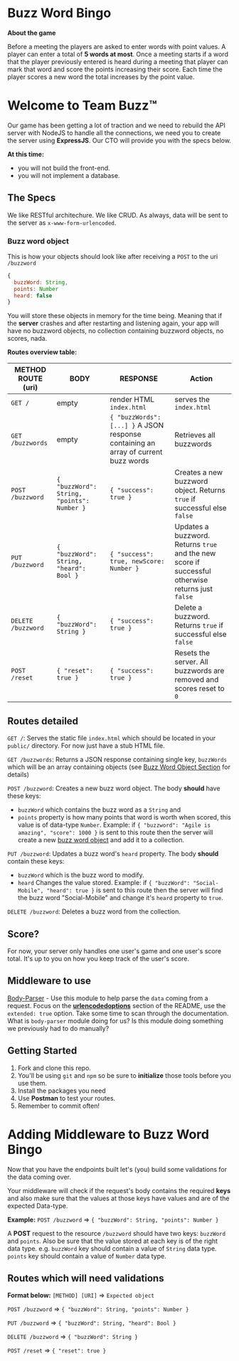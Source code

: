 # Buzz Word Bingo
**About the game**

Before a meeting the players are asked to enter words with point values. A player can enter a total of **5 words at most**. Once a meeting starts if a word that the player previously entered is heard during a meeting that player can mark that word and score the points increasing their score. Each time the player scores a new word the total increases by the point value.

# Welcome to Team Buzz™
Our game has been getting a lot of traction and we need to rebuild the API server with NodeJS
to handle all the connections, we need you to create the server using **ExpressJS**. Our CTO will provide you with
the specs below.

**At this time:**
- you will not build the front-end.
- you will not implement a database.

## The Specs
We like RESTful architechure. We like CRUD. As always, data will be sent to the server as `x-www-form-urlencoded`.

### Buzz word object
This is how your objects should look like after receiving a `POST` to the uri `/buzzword`

```javascript
{
  buzzWord: String,
  points: Number
  heard: false
}
```

You will store these objects in memory for the time being. Meaning that if the **server** crashes and after restarting and listening again, your app will have no buzzword objects, no collection containing buzzword objects, no scores, nada.

**Routes overview table:**

| **METHOD** **ROUTE (uri)** | **BODY** | **RESPONSE** | **Action** |
|---|---|---|---|
| `GET /` | empty | render HTML `index.html` | serves the `index.html` |
| `GET /buzzwords` | empty | `{ "buzzWords": [...] }` A JSON response containing an array of current buzz words | Retrieves all buzzwords |
| `POST /buzzword` | `{ "buzzWord": String, "points": Number }` | `{ "success": true }` | Creates a new buzzword object. Returns `true` if successful else `false`|
| `PUT /buzzword` | `{ "buzzWord": String, "heard": Bool }` |  `{ "success": true, newScore: Number }` | Updates a buzzword. Returns `true` and the new score if successful otherwise returns just `false` |
| `DELETE /buzzword` | `{ "buzzWord": String }` | `{ "success": true }` | Delete a buzzword. Returns `true` if successful else `false` |
| `POST /reset` | `{ "reset": true }` | `{ "success": true }` | Resets the server. All buzzwords are removed and scores reset to `0` |

## Routes detailed
`GET /`: Serves the static file `index.html` which should be located in your `public/` directory. For now just have a stub HTML file.

`GET /buzzwords`: Returns a JSON response containing single key, `buzzWords` which will be an array containing objects (see [Buzz Word Object Section](https://gist.github.com/sgnl/378bd9b54c566f0f22ef#buzz-word-object) for details)

`POST /buzzword`: Creates a new buzz word object. The body **should** have these keys:
  - `buzzWord` which contains the buzz word as a `String` and
  - `points` property is how many points that word is worth when scored, this value is of data-type `Number`.
  Example:
  if `{ "buzzword": "Agile is amazing", "score": 1000 }` is sent to this route then the server will create a new [buzz word object](https://github.com/expressjs/body-parser#bodyparserurlencodedoptions) and add it to a collection.

`PUT /buzzword`:  Updates a buzz word's `heard` property. The body **should** contain these keys:
  - `buzzWord` which is the buzz word to modify.
  - `heard` Changes the value stored.
  Example:
  if `{ "buzzWord": "Social-Mobile", "heard": true }` is sent to this route then the server will find the buzz word "Social-Mobile" and change it's `heard` property to `true`.

`DELETE /buzzword`: Deletes a buzz word from the collection.

## Score?
For now, your server only handles one user's game and one user's score total. It's up to you on how you keep track of the user's score.

## Middleware to use
[Body-Parser](https://github.com/expressjs/body-parser) - Use this module to help parse the `data` coming from a request. Focus on the **[urlencodedoptions](https://github.com/expressjs/body-parser#bodyparserurlencodedoptions)** section of the README, use the `extended: true` option. Take some time to scan through the documentation. What is `body-parser` module doing for us? Is this module doing something we previously had to do manually?

## Getting Started
1. Fork and clone this repo.
1. You'll be using `git` and `npm` so be sure to **initialize** those tools before you use them.
1. Install the packages you need
1. Use **Postman** to test your routes.
1. Remember to commit often!

# Adding Middleware to Buzz Word Bingo
Now that you have the endpoints built let's (you) build some validations for the data coming over.

Your middleware will check if the request's body contains the required **keys** and also make sure that the values at those keys have values and are of the expected Data-type.

**Example:**
`POST /buzzword` => `{ "buzzWord": String, "points": Number }`

A **POST** request to the resource `/buzzword` should have two keys: `buzzWord` and `points`. Also be sure that the value stored at each key is of the right data type. e.g. `buzzWord` key should contain a value of `String` data type. `points` key should contain a value of `Number` data type.

## Routes which will need validations
**Format below:** `[METHOD] [URI]` => `Expected object`

`POST /buzzword` => `{ "buzzWord": String, "points": Number }`

`PUT /buzzword` => `{ "buzzWord": String, "heard": Bool }`

`DELETE /buzzword` => `{ "buzzWord": String }`

`POST /reset` => `{ "reset": true }`
